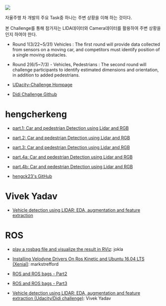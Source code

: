 ![](http://i.imgur.com/Kmm1uwY.png)

자율주행 차 개발의 주요 Task중 하나는 주변 상황을 이해 하는 것이다. 

본 Challenge를 통해 참가자는 LIDA데이터와 Camera데이터를 활용하여 주변 상황을 인지 하여야 한다. 

- Round 1(3/22~5/31) Vehicles : The first round will provide data collected from sensors on a moving car, and competitors must identify position of a single moving obstacles.

- Round 2(6/5~7/3) - Vehicles, Pedestrians : The second round will challenge participants to identify estimated dimensions and orientation, in addition to added pedestrians.



- [UDacity-Challenge Hompage](https://challenge.udacity.com)

- [Didi Challenge Github](https://github.com/udacity/didi-competition)


# hengcherkeng

- [part.1: Car and pedestrian Detection using Lidar and RGB](https://medium.com/@hengcherkeng/part-1-didi-udacity-challenge-2017-car-and-pedestrian-detection-using-lidar-and-rgb-fff616fc63e8)

- [part.2: Car and pedestrian Detection using Lidar and RGB](https://medium.com/@hengcherkeng/part-2-didi-udacity-challenge-2017-car-and-pedestrian-detection-using-lidar-and-rgb-bb8e28f6d987)

- [part.3: Car and pedestrian Detection using Lidar and RGB](https://medium.com/@hengcherkeng/part-3-didi-udacity-challenge-2017-car-and-pedestrian-detection-using-lidar-and-rgb-e86490774ec6)

- [part.4a: Car and pedestrian Detection using Lidar and RGB](https://medium.com/@hengcherkeng/part-4-didi-udacity-challenge-2017-car-and-pedestrian-detection-using-lidar-and-rgb-6f6a964b94b5)

- [part.4b: Car and pedestrian Detection using Lidar and RGB](https://medium.com/@hengcherkeng/part-4b-didi-udacity-challenge-2017-car-and-pedestrian-detection-using-lidar-and-rgb-9f8b910562fc)


- [hengck23's GitHub](https://github.com/hengck23/didi-udacity-2017)


# Vivek Yadav

- [Vehicle detection using LIDAR: EDA, augmentation and feature extraction](https://chatbotslife.com/vehichle-detection-using-lidar-eda-augmentation-and-feature-extraction-udacity-didi-challenge-4c95a0c28566)


# ROS

- [play a rosbag file and visualize the result in RViz](https://getpocket.com/a/read/1673992757): jokla

- [Installing Velodyne Drivers On Ros Kinetic and Ubuntu 16.04 LTS (Xenial)](https://github.com/markstrefford/udacity-didi-competition/blob/master/velodyne-tutorials/Installing-Velodyne-Drivers-On-Ros-Kinetic-Ubuntu-16.04-LTS-Xenial.md): markstrefford



- [ROS and ROS bags - Part2](http://ronny.rest/blog/post_2017_03_30_ros2/)
- [ROS and ROS bags - Part3](http://ronny.rest/blog/post_2017_03_30_ros3_and_lidar/)



- [Vehicle detection using LIDAR: EDA, augmentation and feature extraction (Udacity/Didi challenge)](https://chatbotslife.com/vehichle-detection-using-lidar-eda-augmentation-and-feature-extraction-udacity-didi-challenge-4c95a0c28566): Vivek Yadav
